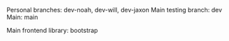 Personal branches:	dev-noah, dev-will, dev-jaxon
Main testing branch:	dev
Main:			main

Main frontend library:	bootstrap
